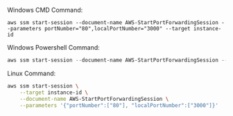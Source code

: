 Windows CMD Command:

```
aws ssm start-session --document-name AWS-StartPortForwardingSession --parameters portNumber="80",localPortNumber="3000" --target instance-id
```

Windows Powershell Command:

```powershell
aws ssm start-session --document-name AWS-StartPortForwardingSession --parameters '{\"portNumber\":[\"80\"], \"localPortNumber\":[\"3000\"]}' --target instance-id
```

Linux Command:

```bash
aws ssm start-session \
    --target instance-id \
    --document-name AWS-StartPortForwardingSession \
    --parameters '{"portNumber":["80"], "localPortNumber":["3000"]}'
```
